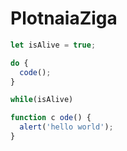 # PlotnaiaZiga

``` javascript
let isAlive = true;

do {
  code();
}

while(isAlive)

function c ode() {
  alert('hello world');
}
```
